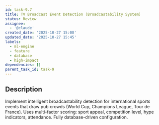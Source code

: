 ```yaml
---
id: task-9.7
title: TV Broadcast Event Detection (Broadcastability System)
status: Review
assignee:
  - '@claude'
created_date: '2025-10-27 15:08'
updated_date: '2025-10-27 15:45'
labels:
  - ml-engine
  - feature
  - database
  - high-impact
dependencies: []
parent_task_id: task-9
---
```


## Description

<!-- SECTION:DESCRIPTION:BEGIN -->
Implement intelligent broadcastability detection for international sports events that draw pub crowds (World Cup, Champions League, Tour de France). Uses multi-factor scoring: sport appeal, competition level, hype indicators, attendance. Fully database-driven configuration.
<!-- SECTION:DESCRIPTION:END -->
